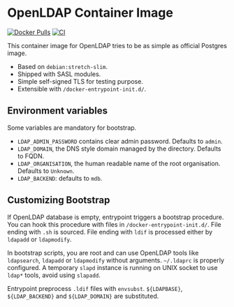 # OpenLDAP Container Image

[![Docker Pulls](https://img.shields.io/docker/pulls/bersace/openldap.svg)](https://hub.docker.com/r/bersace/openldap/)
[![CI](https://circleci.com/gh/bersace/docker-openldap.svg?style=shield)](https://circleci.com/gh/bersace/docker-openldap)

This container image for OpenLDAP tries to be as simple as official Postgres
image.

- Based on `debian:stretch-slim`.
- Shipped with SASL modules.
- Simple self-signed TLS for testing purpose.
- Extensible with `/docker-entrypoint-init.d/`.


## Environment variables

Some variables are mandatory for bootstrap.

- `LDAP_ADMIN_PASSWORD` contains clear admin password. Defaults to `admin`.
- `LDAP_DOMAIN`, the DNS style domain managed by the directory. Defaults to
  FQDN.
- `LDAP_ORGANISATION`, the human readable name of the root organisation.
  Defaults to `Unknown`.
- `LDAP_BACKEND`: defaults to `mdb`.


## Customizing Bootstrap

If OpenLDAP database is empty, entrypoint triggers a bootstrap procedure. You
can hook this procedure with files in `/docker-entrypoint-init.d/`. File ending
with `.sh` is sourced. File ending with `ldif` is processed either by `ldapadd`
or `ldapmodify`.

In bootstrap scripts, you are root and can use OpenLDAP tools like `ldapsearch`,
`ldapadd` or `ldapmodify` without arguments. `~/.ldaprc` is properly configured.
A temporary `slapd` instance is running on UNIX socket to use `ldap*` tools,
avoid using `slapadd`.

Entrypoint preprocess `.ldif` files with `envsubst`. `${LDAPBASE}`,
`${LDAP_BACKEND}` and `${LDAP_DOMAIN}` are substituted.
